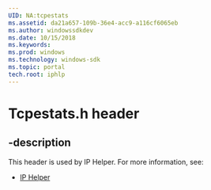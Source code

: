 ```yaml
---
UID: NA:tcpestats
ms.assetid: da21a657-109b-36e4-acc9-a116cf6065eb
ms.author: windowssdkdev
ms.date: 10/15/2018
ms.keywords: 
ms.prod: windows
ms.technology: windows-sdk
ms.topic: portal
tech.root: iphlp
---
```


# Tcpestats.h header


## -description


This header is used by IP Helper. For more information, see:

- [IP Helper](../_iphlp)
